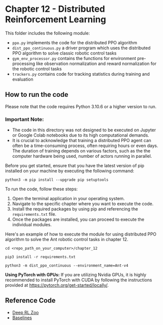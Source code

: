 # Chapter 12 - Distributed Reinforcement Learning

This folder includes the following module:
* `ppo.py` implements the code for the distributed PPO algorithm
* `dist_ppo_continuous.py` a driver program which uses the distributed PPO algorithm to solve classic robotic control tasks
* `gym_env_processor.py` contains the functions for environment pre-processing like observation normalization and reward normalization for the robotic control tasks
* `trackers.py` contains code for tracking statistics during training and evaluation



## How to run the code
Please note that the code requires Python 3.10.6 or a higher version to run.

### Important Note:
* The code in this directory was not designed to be executed on Jupyter or Google Colab notebooks due to its high computational demands.
* It is crucial to acknowledge that training a distributed PPO agent can often be a time-consuming process, often requiring hours or even days. The duration of training depends on various factors, such as the the computer hardware being used, number of actors running in parallel.


Before you get started, ensure that you have the latest version of pip installed on your machine by executing the following command:
```
python3 -m pip install --upgrade pip setuptools
```

To run the code, follow these steps:

1. Open the terminal application in your operating system.
2. Navigate to the specific chapter where you want to execute the code.
3. Install the required packages by using pip and referencing the `requirements.txt` file.
4. Once the packages are installed, you can proceed to execute the individual modules.


Here's an example of how to execute the module for using distributed PPO algorithm to solve the Ant robotic control tasks in chapter 12.
```
cd <repo_path_on_your_computer>/chapter_12

pip3 install -r requirements.txt

python3 -m dist_ppo_continuous --environment_name=Ant-v4
```

**Using PyTorch with GPUs:**
If you are utilizing Nvidia GPUs, it is highly recommended to install PyTorch with CUDA by following the instructions provided at https://pytorch.org/get-started/locally/.


## Reference Code
* [Deep RL Zoo](https://github.com/michaelnny/deep_rl_zoo)
* [Baselines](https://github.com/openai/baselines)
